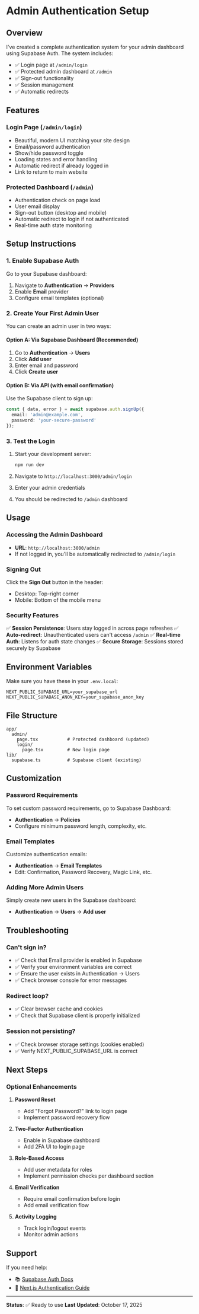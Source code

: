 # Admin Authentication Setup

## Overview

I've created a complete authentication system for your admin dashboard using Supabase Auth. The system includes:

- ✅ Login page at `/admin/login`
- ✅ Protected admin dashboard at `/admin`
- ✅ Sign-out functionality
- ✅ Session management
- ✅ Automatic redirects

## Features

### Login Page (`/admin/login`)
- Beautiful, modern UI matching your site design
- Email/password authentication
- Show/hide password toggle
- Loading states and error handling
- Automatic redirect if already logged in
- Link to return to main website

### Protected Dashboard (`/admin`)
- Authentication check on page load
- User email display
- Sign-out button (desktop and mobile)
- Automatic redirect to login if not authenticated
- Real-time auth state monitoring

## Setup Instructions

### 1. Enable Supabase Auth

Go to your Supabase dashboard:

1. Navigate to **Authentication** → **Providers**
2. Enable **Email** provider
3. Configure email templates (optional)

### 2. Create Your First Admin User

You can create an admin user in two ways:

#### Option A: Via Supabase Dashboard (Recommended)
1. Go to **Authentication** → **Users**
2. Click **Add user**
3. Enter email and password
4. Click **Create user**

#### Option B: Via API (with email confirmation)
Use the Supabase client to sign up:

```typescript
const { data, error } = await supabase.auth.signUp({
  email: 'admin@example.com',
  password: 'your-secure-password'
});
```

### 3. Test the Login

1. Start your development server:
   ```bash
   npm run dev
   ```

2. Navigate to `http://localhost:3000/admin/login`

3. Enter your admin credentials

4. You should be redirected to `/admin` dashboard

## Usage

### Accessing the Admin Dashboard

- **URL**: `http://localhost:3000/admin`
- If not logged in, you'll be automatically redirected to `/admin/login`

### Signing Out

Click the **Sign Out** button in the header:
- Desktop: Top-right corner
- Mobile: Bottom of the mobile menu

### Security Features

✅ **Session Persistence**: Users stay logged in across page refreshes
✅ **Auto-redirect**: Unauthenticated users can't access `/admin`
✅ **Real-time Auth**: Listens for auth state changes
✅ **Secure Storage**: Sessions stored securely by Supabase

## Environment Variables

Make sure you have these in your `.env.local`:

```env
NEXT_PUBLIC_SUPABASE_URL=your_supabase_url
NEXT_PUBLIC_SUPABASE_ANON_KEY=your_supabase_anon_key
```

## File Structure

```
app/
  admin/
    page.tsx           # Protected dashboard (updated)
    login/
      page.tsx         # New login page
lib/
  supabase.ts          # Supabase client (existing)
```

## Customization

### Password Requirements

To set custom password requirements, go to Supabase Dashboard:
- **Authentication** → **Policies**
- Configure minimum password length, complexity, etc.

### Email Templates

Customize authentication emails:
- **Authentication** → **Email Templates**
- Edit: Confirmation, Password Recovery, Magic Link, etc.

### Adding More Admin Users

Simply create new users in the Supabase dashboard:
- **Authentication** → **Users** → **Add user**

## Troubleshooting

### Can't sign in?
- ✅ Check that Email provider is enabled in Supabase
- ✅ Verify your environment variables are correct
- ✅ Ensure the user exists in Authentication → Users
- ✅ Check browser console for error messages

### Redirect loop?
- ✅ Clear browser cache and cookies
- ✅ Check that Supabase client is properly initialized

### Session not persisting?
- ✅ Check browser storage settings (cookies enabled)
- ✅ Verify NEXT_PUBLIC_SUPABASE_URL is correct

## Next Steps

### Optional Enhancements

1. **Password Reset**
   - Add "Forgot Password?" link to login page
   - Implement password recovery flow

2. **Two-Factor Authentication**
   - Enable in Supabase dashboard
   - Add 2FA UI to login page

3. **Role-Based Access**
   - Add user metadata for roles
   - Implement permission checks per dashboard section

4. **Email Verification**
   - Require email confirmation before login
   - Add email verification flow

5. **Activity Logging**
   - Track login/logout events
   - Monitor admin actions

## Support

If you need help:
- 📚 [Supabase Auth Docs](https://supabase.com/docs/guides/auth)
- 🔐 [Next.js Authentication Guide](https://nextjs.org/docs/authentication)

---

**Status**: ✅ Ready to use
**Last Updated**: October 17, 2025

